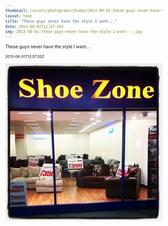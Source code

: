 ```yaml
---
thumbnail: /assets/photograms/thumbs/2013-08-01-these-guys-never-have-the-style-i-want---.jpg
layout: home
title: "These guys never have the style I want..."
date: 2013-08-01T12:57:20Z
img: 2013-08-01-these-guys-never-have-the-style-i-want---.jpg
---
```


These guys never have the style I want...

<small>2013-08-01T12:57:20Z</small>

![These guys never have the style I want...](2013-08-01-these-guys-never-have-the-style-i-want---.jpg)
